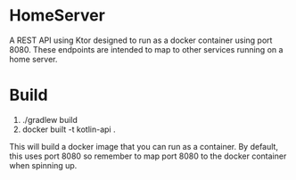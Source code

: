 # HomeServer

A REST API using Ktor designed to run as a docker container using port 8080. These endpoints are 
intended to map to other services running on a home server.

# Build

1. ./gradlew build
2. docker built -t kotlin-api .

This will build a docker image that you can run as a container. By default, this uses port 8080 so
remember to map port 8080 to the docker container when spinning up.